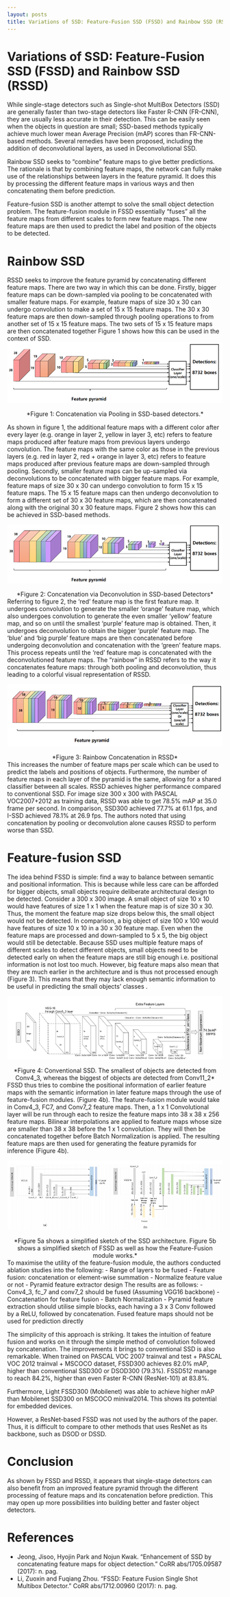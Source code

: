 ```yaml
---
layout: posts
title: Variations of SSD: Feature-Fusion SSD (FSSD) and Rainbow SSD (RSSD)
---
```

# Variations of SSD: Feature-Fusion SSD (FSSD) and Rainbow SSD (RSSD)
While single-stage detectors such as Single-shot MultiBox Detectors (SSD) are generally faster than two-stage detectors like Faster R-CNN (FR-CNN), they are usually less accurate in their detection. This can be easily seen when the objects in question are small; SSD-based methods typically achieve much lower mean Average Precision (mAP) scores than FR-CNN-based methods. Several remedies have been proposed, including the addition of deconvolutional layers, as used in Deconvolutional SSD.

Rainbow SSD seeks to “combine” feature maps to give better predictions. The rationale is that by combining feature maps, the network can fully make use of the relationships between layers in the feature pyramid. It does this by processing the different feature maps in various ways and then concatenating them before prediction.

Feature-fusion SSD is another attempt to solve the small object detection problem. The feature-fusion module in FSSD essentially “fuses” all the feature maps from different scales to form new feature maps. The new feature maps are then used to predict the label and position of the objects to be detected.

# Rainbow SSD
RSSD seeks to improve the feature pyramid by concatenating different feature maps. There are two way in which this can be done. Firstly, bigger feature maps can be down-sampled via pooling to be concatenated with smaller feature maps. For example, feature maps of size 30 x 30 can undergo convolution to make a set of 15 x 15 feature maps. The 30 x 30 feature maps are then down-sampled through pooling operations to from another set of 15 x 15 feature maps. The two sets of 15 x 15 feature maps are then concatenated together Figure 1 shows how this can be used in the context of SSD.
![Concatenation with Pooling](../imgs/FSSD_RSSD/ConcatPool.png "ConcatPool")
<div align="center" markdown="1">
*Figure 1: Concatenation via Pooling in SSD-based detectors.*
</div>

As shown in figure 1, the additional feature maps with a different color after every layer (e.g. orange in layer 2, yellow in layer 3, etc) refers to feature maps produced after feature maps from previous layers undergo convolution. The feature maps with the same color as those in the previous layers (e.g. red in layer 2, red + orange in layer 3, etc) refers to feature maps produced after previous feature maps are down-sampled through pooling.
Secondly, smaller feature maps can be up-sampled via deconvolutions to be concatenated with bigger feature maps. For example, feature maps of size 30 x 30 can undergo convolution to form 15 x 15 feature maps. The 15 x 15 feature maps can then undergo deconvolution to form a different set of 30 x 30 feature maps, which are then concatenated along with the original 30 x 30 feature maps. Figure 2 shows how this can be achieved in SSD-based methods.

![Concatenation with Deconvolution](../imgs/FSSD_RSSD/ConcatDeconv.png "ConcatDeconv")
<div align="center" markdown="1">
*Figure 2: Concatenation via Deconvolution in SSD-based Detectors*
</div>
Referring to figure 2, the ‘red’ feature map is the first feature map. It undergoes convolution to generate the smaller ‘orange’ feature map, which also undergoes convolution to generate the even smaller ‘yellow’ feature map, and so on until the smallest ‘purple’ feature map is obtained. Then, it undergoes deconvolution to obtain the bigger ‘purple’ feature map. The ‘blue’ and ‘big purple’ feature maps are then concatenated before undergoing deconvolution and concatenation with the ‘green’ feature maps. This process repeats until the ‘red’ feature map is concatenated with the deconvolutioned feature maps.
The “rainbow” in RSSD refers to the way it concatenates feature maps: through both pooling and deconvolution, thus leading to a colorful visual representation of RSSD.

![Rainbow Concatenation](../imgs/FSSD_RSSD/RainbowConcat.png "RainbowConcat")
<div align="center" markdown="1">
*Figure 3: Rainbow Concatenation in RSSD*
</div>
This increases the number of feature maps per scale which can be used to predict the labels and positions of objects. Furthermore, the number of feature maps in each layer of the pyramid is the same, allowing for a shared classifier between all scales.
RSSD achieves higher performance compared to conventional SSD. For image size 300 x 300 with PASCAL VOC2007+2012 as training data, RSSD was able to get 78.5% mAP at 35.0 frame per second. In comparison, SSD300 achieved 77.7% at 61.1 fps, and I-SSD achieved 78.1% at 26.9 fps. The authors noted that using concatenation by pooling or deconvolution alone causes RSSD to perform worse than SSD.

# Feature-fusion SSD
The idea behind FSSD is simple: find a way to balance between semantic and positional information. This is because while less care can be afforded for bigger objects, small objects require deliberate architectural design to be detected.
Consider a 300 x 300 image. A small object of size 10 x 10 would have features of size 1 x 1 when the feature map is of size 30 x 30. Thus, the moment the feature map size drops below this, the small object would not be detected.
In comparison, a big object of size 100 x 100 would have features of size 10 x 10 in a 30 x 30 feature map. Even when the feature maps are processed and down-sampled to 5 x 5, the big object would still be detectable.
Because SSD uses multiple feature maps of different scales to detect different objects, small objects need to be detected early on when the feature maps are still big enough i.e. positional information is not lost too much. However, big feature maps also mean that they are much earlier in the architecture and is thus not processed enough (Figure 3). This means that they may lack enough semantic information to be useful in predicting the small objects’ classes .

![SSD](../imgs/FSSD_RSSD/SSD.png "SSD")
<div align="center" markdown="1">
*Figure 4: Conventional SSD. The smallest of objects are detected from Conv4_3, whereas the biggest of objects are detected from Conv11_2*
</div>
FSSD thus tries to combine the positional information of earlier feature maps with the semantic information in later feature maps through the use of feature-fusion modules. (Figure 4b). The feature-fusion module would take in Conv4_3, FC7, and Conv7_2 feature maps. Then, a 1 x 1 Convolutional layer will be run through each to resize the feature maps into 38 x 38 x 256 feature maps. Bilinear interpolations are applied to feature maps whose size are smaller than 38 x 38 before the 1 x 1 convolution. They will then be concatenated together before Batch Normalization is applied. The resulting feature maps are then used for generating the feature pyramids for inference (Figure 4b).

![Simplified](../imgs/FSSD_RSSD/Simplified.png "Simplified")
<div align="center" markdown="1">
*Figure 5a shows a simplified sketch of the SSD architecture. Figure 5b shows a simplified sketch of FSSD as well as how the Feature-Fusion module works.*
</div>
To maximise the utility of the feature-fusion module, the authors conducted ablation studies into the following:
- Range of layers to be fused
- Feature fusion: concatenation or element-wise summation
- Normalize feature value or not
- Pyramid feature extractor design
The results are as follows:
- Conv4_3, fc_7 and conv7_2 should be fused (Assuming VGG16 backbone)
- Concatenation for feature fusion
- Batch Normalization
- Pyramid feature extraction should utilise simple blocks, each having a 3 x 3 Conv followed by a ReLU, followed by concatenation. Fused feature maps should not be used for prediction directly

The simplicity of this approach is striking. It takes the intuition of feature fusion and works on it through the simple method of convolution followed by concatenation. The improvements it brings to conventional SSD is also remarkable. When trained on PASCAL VOC 2007 trainval and test + PASCAL VOC 2012 trainval + MSCOCO dataset, FSSD300 achieves 82.0% mAP, higher than conventional SSD300 or DSOD300 (79.3%). FSSD512 manage to reach 84.2%, higher than even Faster R-CNN (ResNet-101) at 83.8%.

Furthermore, Light FSSD300 (Mobilenet) was able to achieve higher mAP than Mobilenet SSD300 on MSCOCO minival2014. This shows its potential for embedded devices.

However, a ResNet-based FSSD was not used by the authors of the paper. Thus, it is difficult to compare to other methods that uses ResNet as its backbone, such as DSOD or DSSD.

# Conclusion
As shown by FSSD and RSSD, it appears that single-stage detectors can also benefit from an improved feature pyramid through the different processing of feature maps and its concatenation before prediction. This may open up more possibilities into building better and faster object detectors.

# References
- Jeong, Jisoo, Hyojin Park and Nojun Kwak. “Enhancement of SSD by concatenating feature maps for object detection.” CoRR abs/1705.09587 (2017): n. pag.
- Li, Zuoxin and Fuqiang Zhou. “FSSD: Feature Fusion Single Shot Multibox Detector.” CoRR abs/1712.00960 (2017): n. pag.
